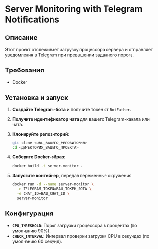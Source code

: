 # Server Monitoring with Telegram Notifications

## Описание

Этот проект отслеживает загрузку процессора сервера и отправляет уведомления в Telegram при превышении заданного порога.

## Требования

- Docker

## Установка и запуск

1. **Создайте Telegram-бота** и получите токен от `BotFather`.
2. **Получите идентификатор чата** для вашего Telegram-канала или чата.

3. **Клонируйте репозиторий**:

   ```bash
   git clone <URL_ВАШЕГО_РЕПОЗИТОРИЯ>
   cd <ДИРЕКТОРИЯ_ВАШЕГО_ПРОЕКТА>
   ```

4. **Соберите Docker-образ**:

   ```bash
   docker build -t server-monitor .
   ```

5. **Запустите контейнер**, передав переменные окружения:

   ```bash
   docker run -d --name server-monitor \
     -e TELEGRAM_TOKEN=ВАШ_ТОКЕН_БОТА \
     -e CHAT_ID=ВАШ_CHAT_ID \
     server-monitor
   ```

## Конфигурация

- **`CPU_THRESHOLD`**: Порог загрузки процессора в процентах (по умолчанию 90%).
- **`CHECK_INTERVAL`**: Интервал проверки загрузки CPU в секундах (по умолчанию 60 секунд).